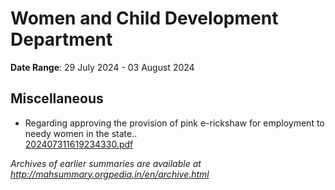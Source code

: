 # Women and Child Development Department

**Date Range**: 29 July 2024 - 03 August 2024


## Miscellaneous
- Regarding approving the provision of pink e-rickshaw for employment to needy women in the state..\
  [202407311619234330.pdf](https://gr.maharashtra.gov.in/Site/Upload/Government%20Resolutions/English/202407311619234330.pdf)


*Archives of earlier summaries are available at http://mahsummary.orgpedia.in/en/archive.html*